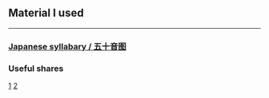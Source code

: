 ## Material I used

---
### [Japanese syllabary / 五十音图](https://www.bilibili.com/video/BV1BC4y1h7wt?p=2)
### Useful shares
[1](https://www.douban.com/group/topic/34804479/)
[2](https://www.jianshu.com/p/40cbe6a079b3)
